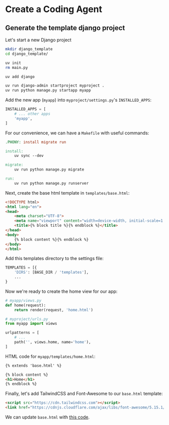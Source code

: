 # Create a Coding Agent

## Generate the template django project

Let's start a new Django project

```bash
mkdir django_template
cd django_template/

uv init
rm main.py

uv add django

uv run django-admin startproject myproject .
uv run python manage.py startapp myapp
```

Add the new app (`myapp`) into `myproject/settings.py`'s `INSTALLED_APPS`:

```python
INSTALLED_APPS = [
    # ... other apps
    'myapp',
]
```

For our convenience, we can have a `Makefile` with useful commands:

```makefile
.PHONY: install migrate run

install:
	uv sync --dev

migrate:
	uv run python manage.py migrate

run:
	uv run python manage.py runserver
```

Next, create the base html template in `templates/base.html`:

```html
<!DOCTYPE html>
<html lang="en">
<head>
    <meta charset="UTF-8">
    <meta name="viewport" content="width=device-width, initial-scale=1.0">
    <title>{% block title %}{% endblock %}</title>
</head>
<body>
    {% block content %}{% endblock %}
</body>
</html>
```

Add this templates directory to the settings file:

```python
TEMPLATES = [{
    'DIRS': [BASE_DIR / 'templates'],
    ...
}
```

Now we're ready to create the home view for our app:

```python
# myapp/views.py
def home(request):
    return render(request, 'home.html')

# myproject/urls.py
from myapp import views

urlpatterns = [
    # ...
    path('', views.home, name='home'),
]
```

HTML code for `myapp/templates/home.html`:

```html
{% extends 'base.html' %}

{% block content %}
<h1>Home</h1>
{% endblock %}
```



Finally, let's add TailwindCSS and Font-Awesome to our `base.html` template:

```html
<script src="https://cdn.tailwindcss.com"></script>
<link href="https://cdnjs.cloudflare.com/ajax/libs/font-awesome/5.15.1/css/all.min.css" rel="stylesheet">
```

We can update `base.html` with [this code](django_template/templates/base.html).
